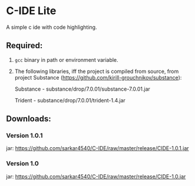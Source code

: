 # C-IDE Lite
A simple c ide with code highlighting.

## Required:
1. `gcc` binary in path or environment variable.
2. The following libraries, iff the project is compiled from source, from project Substance (https://github.com/kirill-grouchnikov/substance):
    
    Substance - substance/drop/7.0.01/substance-7.0.01.jar
    
    Trident - substance/drop/7.0.01/trident-1.4.jar

## Downloads:
### Version 1.0.1
jar: https://github.com/sarkar4540/C-IDE/raw/master/release/CIDE-1.0.1.jar

### Version 1.0
jar: https://github.com/sarkar4540/C-IDE/raw/master/release/CIDE-1.0.jar

